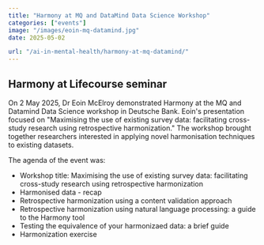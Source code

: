 ```yaml
---
title: "Harmony at MQ and DataMind Data Science Workshop"
categories: ["events"]
image: "/images/eoin-mq-datamind.jpg"
date: 2025-05-02

url: "/ai-in-mental-health/harmony-at-mq-datamind/"
---
```


## Harmony at Lifecourse seminar

On 2 May 2025, Dr Eoin McElroy demonstrated Harmony at the MQ and Datamind Data Science workshop in Deutsche Bank. Eoin's presentation focused on "Maximising the use of existing survey data: facilitating cross-study research using retrospective harmonization." The workshop brought together researchers interested in applying novel harmonisation techniques to existing datasets.

The agenda of the event was:

* Workshop title: Maximising the use of existing survey data: facilitating cross-study research using retrospective harmonization 
* Harmonised data - recap
* Retrospective harmonization using a content validation approach
* Retrospective harmonization using natural language processing: a guide to the Harmony tool
* Testing the equivalence of your harmonizaed data: a brief guide
* Harmonization exercise

